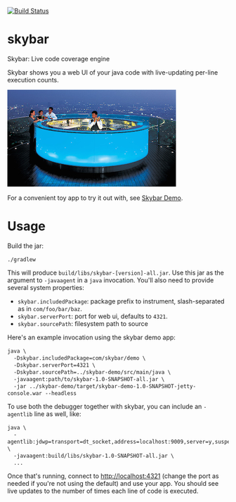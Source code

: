 [![Build Status](https://semaphoreapp.com/api/v1/projects/c5cdee73-a0d4-47a6-a7f3-2b13a32969fb/360557/badge.png)](https://semaphoreapp.com/marshallpierce/skybar)
# skybar
Skybar: Live code coverage engine

Skybar shows you a web UI of your java code with live-updating per-line execution counts.

![Skybar](https://raw.githubusercontent.com/WinterTechForum/skybar/master/skybar.jpg)

For a convenient toy app to try it out with, see [Skybar Demo](https://github.com/WinterTechForum/skybar-demo).

# Usage
Build the jar:

```
./gradlew
```

This will produce `build/libs/skybar-[version]-all.jar`. Use this jar as the argument to `-javaagent` in a `java` invocation. You'll also need to provide several system properties:

- `skybar.includedPackage`: package prefix to instrument, slash-separated as in `com/foo/bar/baz`. 
- `skybar.serverPort`: port for web ui, defaults to `4321`.
- `skybar.sourcePath`: filesystem path to source

Here's an example invocation using the skybar demo app:

```
java \
  -Dskybar.includedPackage=com/skybar/demo \
  -Dskybar.serverPort=4321 \
  -Dskybar.sourcePath=../skybar-demo/src/main/java \
  -javaagent:path/to/skybar-1.0-SNAPSHOT-all.jar \
  -jar ../skybar-demo/target/skybar-demo-1.0-SNAPSHOT-jetty-console.war --headless
```

To use both the debugger together with skybar, you can include an `-agentlib` line as well, like:

```
java \
  -agentlib:jdwp=transport=dt_socket,address=localhost:9009,server=y,suspend=y \
  -javaagent:build/libs/skybar-1.0-SNAPSHOT-all.jar \
  ...
```

Once that's running, connect to [http://localhost:4321](http://localhost:4321) (change the port as needed if you're not using the default) and use your app. You should see live updates to the number of times each line of code is executed.
